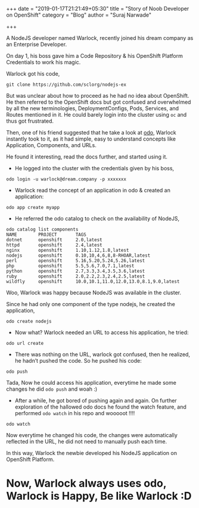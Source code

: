 +++
date = "2019-01-17T21:21:49+05:30"
title = "Story of Noob Developer on OpenShift"
category = "Blog"
author = "Suraj Narwade"

+++



A NodeJS developer named Warlock, recently joined his dream company as an Enterprise Developer.

On day 1, his boss gave him a Code Repository & his OpenShift Platform Credentials to work his magic.

Warlock got his code,

```
git clone https://github.com/sclorg/nodejs-ex
```

But was unclear about how to proceed  as he had no idea about OpenShift.
He then referred to the OpenShift docs but got confused and overwhelmed by all the new terminologies, DeploymentConfigs, Pods, Services, and Routes mentioned in it. He could barely login into the cluster using `oc` and thus got frustrated.

Then, one of his friend suggested that he take a look at [odo](https://openshiftdo.org), Warlock instantly took to it, as it had simple, easy to understand concepts like Application, Components, and URLs.

He found it interesting, read the docs further, and started using it.

* He logged into the cluster with the credentials given by his boss,

```
odo login -u warlock@dream.company -p xxxxxxx
```

* Warlock read the concept of an application in odo & created an application:

```
odo app create myapp
```

* He referred the odo catalog to check on the availability of NodeJS,

```
odo catalog list components
NAME        PROJECT       TAGS
dotnet      openshift     2.0,latest
httpd       openshift     2.4,latest
nginx       openshift     1.10,1.12,1.8,latest
nodejs      openshift     0.10,10,4,6,8,8-RHOAR,latest
perl        openshift     5.16,5.20,5.24,5.26,latest
php         openshift     5.5,5.6,7.0,7.1,latest
python      openshift     2.7,3.3,3.4,3.5,3.6,latest
ruby        openshift     2.0,2.2,2.3,2.4,2.5,latest
wildfly     openshift     10.0,10.1,11.0,12.0,13.0,8.1,9.0,latest
```

Woo, Warlock was happy because NodeJS was available in the cluster.


Since he had only one component of the type nodejs, he created the application,

```
odo create nodejs
```


* Now what? Warlock needed an URL to access his application, he tried:

```
odo url create
```

* There was nothing on the URL, warlock got confused, then he realized, he hadn’t pushed the code. So he pushed his code:


```
odo push
```


Tada, Now he could access his application, everytime he made some changes he did `odo push` and woah :)


* After a while, he got bored of pushing again and again. On further exploration of the hallowed odo docs he found the watch feature, and performed `odo watch` in his repo and wooooot !!!!

```
odo watch
```

Now everytime he changed his code, the changes were automatically reflected in the URL, he did not need to manually push each time.

In this way, Warlock the newbie developed his NodeJS application on OpenShift Platform.


Now, Warlock always uses odo, Warlock is Happy, Be like Warlock :D
===========================================================







